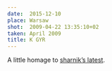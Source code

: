 ```yaml
---
date:  2015-12-10
place: Warsaw
shot:  2009-04-22 13:35:10+02
taken: April 2009
title: K GYR
---
```


A little homage to [sharnik’s latest](https://500px.com/photo/131712181/67-365-by-wojciech-ogrodowczyk).
